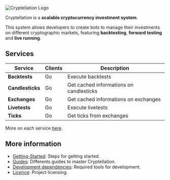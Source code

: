 ![Cryptellation Logo](website/static/img/title.png)

Cryptellation is a **scalable cryptocurrency investment system**.

This system allows developers to create bots to manage their investments on 
different cryptographic markets, featuring **backtesting**, **forward testing** and 
**live running**.

## Services 

| Service          | Clients    | Description                             |
|------------------|------------|-----------------------------------------|
| **Backtests**    | Go         | Execute backtests                       |
| **Candlesticks** | Go         | Get cached informations on candlesticks |
| **Exchanges**    | Go         | Get cached informations on exchanges    |
| **Livetests**    | Go         | Execute livetests                       |
| **Ticks**        | Go         | Get ticks from exchanges                |

More on each service [here](https://cryptellation.dev/docs/category/services).

## More information

* [Getting-Started](https://cryptellation.dev/docs/category/getting-started/): Steps for getting started.
* [Guides](https://cryptellation.dev/docs/category/guides): Differents guides to master Cryptellation.
* [Development dependencies](https://cryptellation.dev/docs/contributing/development-dependencies): Required tools for development.
* [Licence](./LICENSE): Project licensing.

